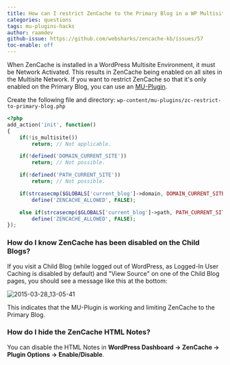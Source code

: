 ```yaml
---
title: How can I restrict ZenCache to the Primary Blog in a WP Multisite Environment?
categories: questions
tags: mu-plugins-hacks
author: raamdev
github-issue: https://github.com/websharks/zencache-kb/issues/57
toc-enable: off
---
```


When ZenCache is installed in a WordPress Multisite Environment, it must be Network Activated. This results in ZenCache being enabled on all sites in the Multisite Network. If you want to restrict ZenCache so that it's only enabled on the Primary Blog, you can use an [MU-Plugin](http://codex.wordpress.org/Must_Use_Plugins).

Create the following file and directory: `wp-content/mu-plugins/zc-restrict-to-primary-blog.php`

```php
<?php
add_action('init', function()
{
    if(!is_multisite())
        return; // Not applicable.

    if(!defined('DOMAIN_CURRENT_SITE'))
        return; // Not possible.

    if(!defined('PATH_CURRENT_SITE'))
        return; // Not possible.

    if(strcasecmp($GLOBALS['current_blog']->domain, DOMAIN_CURRENT_SITE) !== 0)
        define('ZENCACHE_ALLOWED', FALSE);

    else if(strcasecmp($GLOBALS['current_blog']->path, PATH_CURRENT_SITE) !== 0)
        define('ZENCACHE_ALLOWED', FALSE);
});
```

### How do I know ZenCache has been disabled on the Child Blogs?

If you visit a Child Blog (while logged out of WordPress, as Logged-In User Caching is disabled by default) and "View Source" on one of the Child Blog pages, you should see a message like this at the bottom:

![2015-03-28_13-05-41](https://cloud.githubusercontent.com/assets/53005/6881964/52977ecc-d54b-11e4-9e81-fc48370b71f6.png)

This indicates that the MU-Plugin is working and limiting ZenCache to the Primary Blog.

### How do I hide the ZenCache HTML Notes?

You can disable the HTML Notes in **WordPress Dashboard → ZenCache → Plugin Options → Enable/Disable**.